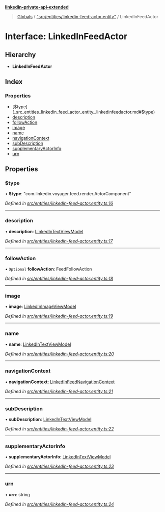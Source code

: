**[linkedin-private-api-extended](../README.md)**

> [Globals](../globals.md) / ["src/entities/linkedin-feed-actor.entity"](../modules/_src_entities_linkedin_feed_actor_entity_.md) / LinkedInFeedActor

# Interface: LinkedInFeedActor

## Hierarchy

* **LinkedInFeedActor**

## Index

### Properties

* [$type](_src_entities_linkedin_feed_actor_entity_.linkedinfeedactor.md#$type)
* [description](_src_entities_linkedin_feed_actor_entity_.linkedinfeedactor.md#description)
* [followAction](_src_entities_linkedin_feed_actor_entity_.linkedinfeedactor.md#followaction)
* [image](_src_entities_linkedin_feed_actor_entity_.linkedinfeedactor.md#image)
* [name](_src_entities_linkedin_feed_actor_entity_.linkedinfeedactor.md#name)
* [navigationContext](_src_entities_linkedin_feed_actor_entity_.linkedinfeedactor.md#navigationcontext)
* [subDescription](_src_entities_linkedin_feed_actor_entity_.linkedinfeedactor.md#subdescription)
* [supplementaryActorInfo](_src_entities_linkedin_feed_actor_entity_.linkedinfeedactor.md#supplementaryactorinfo)
* [urn](_src_entities_linkedin_feed_actor_entity_.linkedinfeedactor.md#urn)

## Properties

### $type

•  **$type**: \"com.linkedin.voyager.feed.render.ActorComponent\"

*Defined in [src/entities/linkedin-feed-actor.entity.ts:16](https://github.com/khanhtranngoccva/linkedin-private-api/blob/86b0130/src/entities/linkedin-feed-actor.entity.ts#L16)*

___

### description

•  **description**: [LinkedInTextViewModel](_src_entities_linkedin_text_view_model_entity_.linkedintextviewmodel.md)

*Defined in [src/entities/linkedin-feed-actor.entity.ts:17](https://github.com/khanhtranngoccva/linkedin-private-api/blob/86b0130/src/entities/linkedin-feed-actor.entity.ts#L17)*

___

### followAction

• `Optional` **followAction**: FeedFollowAction

*Defined in [src/entities/linkedin-feed-actor.entity.ts:18](https://github.com/khanhtranngoccva/linkedin-private-api/blob/86b0130/src/entities/linkedin-feed-actor.entity.ts#L18)*

___

### image

•  **image**: [LinkedInImageViewModel](_src_entities_linkedin_image_view_model_entity_.linkedinimageviewmodel.md)

*Defined in [src/entities/linkedin-feed-actor.entity.ts:19](https://github.com/khanhtranngoccva/linkedin-private-api/blob/86b0130/src/entities/linkedin-feed-actor.entity.ts#L19)*

___

### name

•  **name**: [LinkedInTextViewModel](_src_entities_linkedin_text_view_model_entity_.linkedintextviewmodel.md)

*Defined in [src/entities/linkedin-feed-actor.entity.ts:20](https://github.com/khanhtranngoccva/linkedin-private-api/blob/86b0130/src/entities/linkedin-feed-actor.entity.ts#L20)*

___

### navigationContext

•  **navigationContext**: [LinkedInFeedNavigationContext](_src_entities_linkedin_feed_navigation_context_entity_.linkedinfeednavigationcontext.md)

*Defined in [src/entities/linkedin-feed-actor.entity.ts:21](https://github.com/khanhtranngoccva/linkedin-private-api/blob/86b0130/src/entities/linkedin-feed-actor.entity.ts#L21)*

___

### subDescription

•  **subDescription**: [LinkedInTextViewModel](_src_entities_linkedin_text_view_model_entity_.linkedintextviewmodel.md)

*Defined in [src/entities/linkedin-feed-actor.entity.ts:22](https://github.com/khanhtranngoccva/linkedin-private-api/blob/86b0130/src/entities/linkedin-feed-actor.entity.ts#L22)*

___

### supplementaryActorInfo

•  **supplementaryActorInfo**: [LinkedInTextViewModel](_src_entities_linkedin_text_view_model_entity_.linkedintextviewmodel.md)

*Defined in [src/entities/linkedin-feed-actor.entity.ts:23](https://github.com/khanhtranngoccva/linkedin-private-api/blob/86b0130/src/entities/linkedin-feed-actor.entity.ts#L23)*

___

### urn

•  **urn**: string

*Defined in [src/entities/linkedin-feed-actor.entity.ts:24](https://github.com/khanhtranngoccva/linkedin-private-api/blob/86b0130/src/entities/linkedin-feed-actor.entity.ts#L24)*
